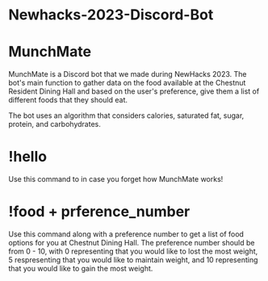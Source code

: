 # Newhacks-2023-Discord-Bot

# MunchMate
MunchMate is a Discord bot that we made during NewHacks 2023. The bot's main function to gather data on the food available at the Chestnut Resident Dining Hall and based on the user's preference, give them a list of different foods that they should eat. 

The bot uses an algorithm that considers calories, saturated fat, sugar, protein, and carbohydrates.  

# !hello
Use this command to in case you forget how MunchMate works!

# !food + prference_number
Use this command along with a preference number to get a list of food options for you at Chestnut Dining Hall. The preference number should be from 0 - 10, with 0 representing that you would like to lost the most weight, 5 respresenting that you would like to maintain weight, and 10 representing that you would like to gain the most weight.

